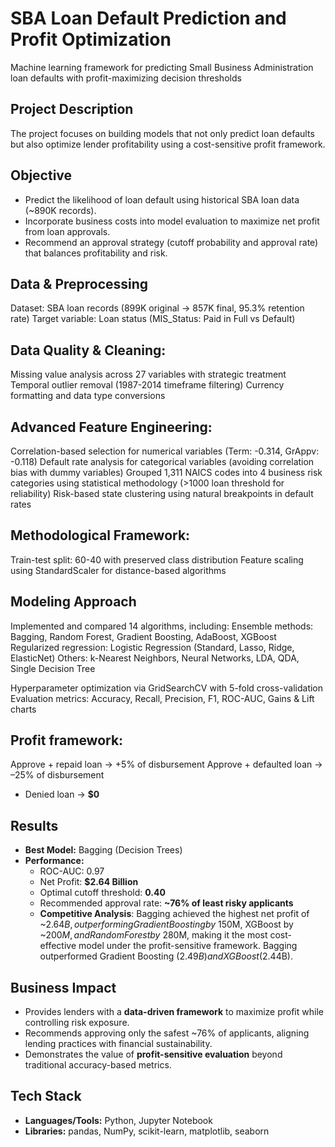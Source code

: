# SBA Loan Default Prediction and Profit Optimization
Machine learning framework for predicting Small Business Administration loan defaults with profit-maximizing decision thresholds

## Project Description  
The project focuses on building models that not only predict loan defaults but also optimize lender profitability using a cost-sensitive profit framework.  

## Objective  
- Predict the likelihood of loan default using historical SBA loan data (~890K records).  
- Incorporate business costs into model evaluation to maximize net profit from loan approvals.  
- Recommend an approval strategy (cutoff probability and approval rate) that balances profitability and risk.  

## Data & Preprocessing
Dataset: SBA loan records (899K original → 857K final, 95.3% retention rate)
Target variable: Loan status (MIS_Status: Paid in Full vs Default)

## Data Quality & Cleaning:
Missing value analysis across 27 variables with strategic treatment
Temporal outlier removal (1987-2014 timeframe filtering)
Currency formatting and data type conversions

## Advanced Feature Engineering:
Correlation-based selection for numerical variables (Term: -0.314, GrAppv: -0.118)
Default rate analysis for categorical variables (avoiding correlation bias with dummy variables)
Grouped 1,311 NAICS codes into 4 business risk categories using statistical methodology (>1000 loan threshold for reliability)
Risk-based state clustering using natural breakpoints in default rates

## Methodological Framework:

Train-test split: 60-40 with preserved class distribution
Feature scaling using StandardScaler for distance-based algorithms

## Modeling Approach
Implemented and compared 14 algorithms, including:
Ensemble methods: Bagging, Random Forest, Gradient Boosting, AdaBoost, XGBoost
Regularized regression: Logistic Regression (Standard, Lasso, Ridge, ElasticNet)
Others: k-Nearest Neighbors, Neural Networks, LDA, QDA, Single Decision Tree

Hyperparameter optimization via GridSearchCV with 5-fold cross-validation
Evaluation metrics: Accuracy, Recall, Precision, F1, ROC-AUC, Gains & Lift charts

## Profit framework:  
Approve + repaid loan → +5% of disbursement
Approve + defaulted loan → –25% of disbursement
  - Denied loan → **$0**  

## Results  
- **Best Model:** Bagging (Decision Trees)  
- **Performance:**  
  - ROC-AUC: 0.97  
  - Net Profit: **$2.64 Billion**  
  - Optimal cutoff threshold: **0.40**  
  - Recommended approval rate: **~76% of least risky applicants**
  - **Competitive Analysis**: Bagging achieved the highest net profit of ~$2.64B, outperforming Gradient Boosting by ~$150M, XGBoost by ~$200M, and Random Forest by ~$280M, making it the most cost-effective model under the profit-sensitive framework. Bagging outperformed Gradient Boosting ($2.49B) and XGBoost ($2.44B).  

##  Business Impact  
- Provides lenders with a **data-driven framework** to maximize profit while controlling risk exposure.  
- Recommends approving only the safest ~76% of applicants, aligning lending practices with financial sustainability.  
- Demonstrates the value of **profit-sensitive evaluation** beyond traditional accuracy-based metrics.  


##  Tech Stack  
- **Languages/Tools:** Python, Jupyter Notebook  
- **Libraries:** pandas, NumPy, scikit-learn, matplotlib, seaborn  



